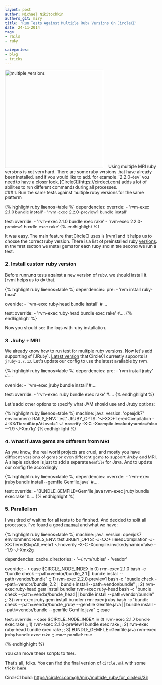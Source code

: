 ```yaml
---
layout: post
author: Michael Nikitochkin
authors_git: miry
title: 'Run Tests Against Multiple Ruby Versions On CircleCI'
date: 24-11-2014
tags:
- rails
- ruby

categories:
- blog
- tricks
---
```


<img src="https://farm4.staticflickr.com/3887/14372035815_7ded626494.jpg" title="multiple_versions" class="left" style="margin-right: 1em;" width="324" />
Using multiple MRI ruby versions is not very hard. There are some ruby versions that have already been installed, and if you would like to add, for example, `2.2.0-dev` you need to have a closer look. [CircleCI](https://circleci.com) adds a lot of abilities to run different commands during all processes.

<!--cut-->
<div class="clear"></div>
### 1. Run the same tests against multiple ruby versions for the same platform

{% highlight ruby linenos=table %}
dependencies:
  override:
    - 'rvm-exec 2.1.0 bundle install'
    - 'rvm-exec 2.2.0-preview1 bundle install'

test:
  override:
    - 'rvm-exec 2.1.0 bundle exec rake'
    - 'rvm-exec 2.2.0-preview1 bundle exec rake'
{% endhighlight %}

It was easy. The main feature that CircleCI uses is [rvm] and it helps us to choose the correct ruby version. There is a list of preinstalled ruby [versions](https://circleci.com/docs/environment#ruby). In the first section we install gems for each ruby and in the second we run a test.

### 2. Install custom ruby version

Before runnung tests against a new version of ruby, we should install it. [rvm] helps us to do that.

{% highlight ruby linenos=table %}
dependencies:
  pre:
    - 'rvm install ruby-head'
  
  override:
    - 'rvm-exec ruby-head bundle install'
    #....

test:
  override:
    - 'rvm-exec ruby-head bundle exec rake'
    #....
{% endhighlight %}

Now you should see the logs with ruby installation.

### 3. Jruby + MRI

We already know how to run test for multiple ruby versions. Now let's add supporting of [JRuby]. [Latest version](https://circleci.com/docs/environment#ruby) that CircleCI currently supports is `jruby-1.7.13`. Let's update our config to use the latest available by rvm.

{% highlight ruby linenos=table %}
dependencies:
  pre:
    - 'rvm install jruby'
    #....
  
  override:
    - 'rvm-exec jruby bundle install'
    #....

test:
  override:
    - 'rvm-exec jruby bundle exec rake'
    #....
{% endhighlight %}

Let's add other options to specify what JVM should use and Jruby options:

{% highlight ruby linenos=table %}
machine:
  java:
    version: 'openjdk7'
  environment:
    RAILS_ENV: 'test'
    JRUBY_OPTS: '-J-XX:+TieredCompilation -J-XX:TieredStopAtLevel=1 -J-noverify -X-C -Xcompile.invokedynamic=false --1.9 -J-Xmx1g'
{% endhighlight %}

### 4. What if Java gems are different from MRI

As you know, the real world projects are cruel, and mostly you have different versions of gems or even different gems to support Jruby and MRI. A simple solution is just to add a separate `Gemfile` for Java. And to update our config file accordingly :

{% highlight ruby linenos=table %}
dependencies:
  override:
    - 'rvm-exec jruby bundle install --gemfile Gemfile.java'
    #....

test:
  override:
    - 'BUNDLE_GEMFILE=Gemfile.java rvm-exec jruby bundle exec rake'
    #....
{% endhighlight %}

### 5. Parallelism

I was tired of waiting for all tests to be finished. And decided to split all processes. I've found a good [manual](https://circleci.com/docs/parallel-manual-setup) and what we have:

{% highlight ruby linenos=table %}
machine:
  java:
    version: openjdk7
  environment:
    RAILS_ENV: test
    JRUBY_OPTS: -J-XX:+TieredCompilation -J-XX:TieredStopAtLevel=1 -J-noverify -X-C -Xcompile.invokedynamic=false --1.9 -J-Xmx2g

dependencies:
  cache_directories:
    - '~/.rvm/rubies'
    - 'vendor'

  override:
    - >
      case $CIRCLE_NODE_INDEX in
       0)
         rvm-exec 2.1.0 bash -c "bundle check --path=vendor/bundle_2.1 || bundle install --path=vendor/bundle"
         ;;
       1)
         rvm-exec 2.2.0-preview1 bash -c "bundle check --path=vendor/bundle_2.2 || bundle install --path=vendor/bundle"
         ;;
       2)
         rvm-exec ruby-head gem install bundler
         rvm-exec ruby-head bash -c "bundle check --path=vendor/bundle_head || bundle install --path=vendor/bundle"
         ;;
       3)
         rvm-exec jruby gem install bundler
         rvm-exec jruby bash -c "bundle check --path=vendor/bundle_jruby --gemfile Gemfile.java || bundle install --path=vendor/bundle --gemfile Gemfile.java"
         ;;
      esac

test:
  override:
    - case $CIRCLE_NODE_INDEX in 0) rvm-exec 2.1.0 bundle exec rake ;; 1) rvm-exec 2.2.0-preview1 bundle exec rake ;; 2) rvm-exec ruby-head bundle exec rake ;; 3) BUNDLE_GEMFILE=Gemfile.java rvm-exec jruby bundle exec rake ;; esac:
        parallel: true

{% endhighlight %}

You can move these scripts to files.

That's all, folks. You can find the final version of `circle.yml` with some tricks  [here](https://github.com/miry/multiple_ruby_for_circleci/blob/master/circle.yml)

CircleCI build: https://circleci.com/gh/miry/multiple_ruby_for_circleci/36


